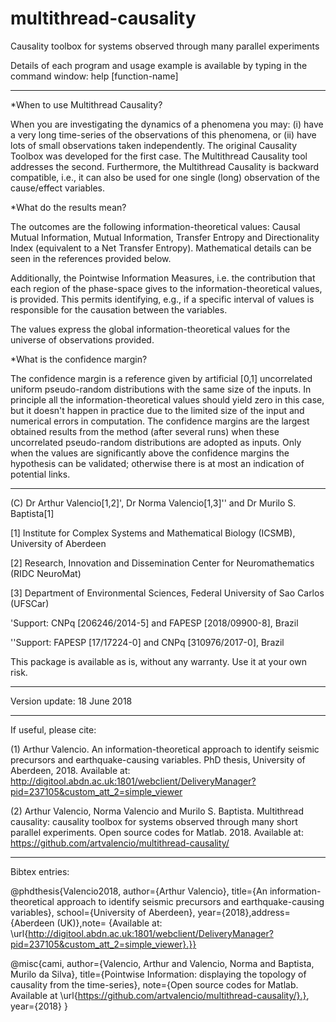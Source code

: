 # multithread-causality


Causality toolbox for systems observed through many parallel experiments



Details of each program and usage example is available by typing in the command window: help [function-name]

--------------------------------------------------

*When to use Multithread Causality?

When you are investigating the dynamics of a phenomena you may: (i) have a very long time-series of the observations of this phenomena, or (ii) have lots of small observations taken independently. The original Causality Toolbox was developed for the first case. The Multithread Causality tool addresses the second. Furthermore, the Multithread Causality is backward compatible, i.e., it can also be used for one single (long) observation of the cause/effect variables.

*What do the results mean?

The outcomes are the following information-theoretical values: Causal Mutual Information, Mutual Information, Transfer Entropy and Directionality Index (equivalent to a Net Transfer Entropy). Mathematical details can be seen in the references provided below.

Additionally, the Pointwise Information Measures, i.e. the contribution that each region of the phase-space gives to the information-theoretical values, is provided. This permits identifying, e.g., if a specific interval of values is responsible for the causation between the variables.

The values express the global information-theoretical values for the universe of observations provided.

*What is the confidence margin?

The confidence margin is a reference given by artificial [0,1] uncorrelated uniform pseudo-random distributions with the same size of the inputs. In principle all the information-theoretical values should yield zero in this case, but it doesn't happen in practice due to the limited size of the input and numerical errors in computation. The confidence margins are the largest obtained results from the method (after several runs) when these uncorrelated pseudo-random distributions are adopted as inputs. Only when the values are significantly above the confidence margins the hypothesis can be validated; otherwise there is at most an indication of potential links. 

--------------------------------------------------

(C) Dr Arthur Valencio[1,2]', Dr Norma Valencio[1,3]'' and Dr Murilo S. Baptista[1]

[1] Institute for Complex Systems and Mathematical Biology (ICSMB), University of Aberdeen

[2] Research, Innovation and Dissemination Center for Neuromathematics (RIDC NeuroMat)

[3] Department of Environmental Sciences, Federal University of Sao Carlos (UFSCar)

'Support: CNPq [206246/2014-5] and FAPESP [2018/09900-8], Brazil

''Support: FAPESP [17/17224-0] and CNPq [310976/2017-0], Brazil

This package is available as is, without any warranty. Use it at your own risk.

---------------------------------------------------
Version update: 18 June 2018

---------------------------------------------------

If useful, please cite:

(1) Arthur Valencio. An information-theoretical approach to identify seismic precursors and earthquake-causing variables. PhD thesis, University of Aberdeen, 2018. Available at: http://digitool.abdn.ac.uk:1801/webclient/DeliveryManager?pid=237105&custom_att_2=simple_viewer

(2) Arthur Valencio, Norma Valencio and Murilo S. Baptista. Multithread causality: causality toolbox for systems observed through many short parallel experiments. Open source codes for Matlab. 2018. Available at: https://github.com/artvalencio/multithread-causality/

--------------------------------------------------

Bibtex entries:

@phdthesis{Valencio2018, author={Arthur Valencio}, title={An information-theoretical approach to identify seismic precursors and earthquake-causing variables}, school={University of Aberdeen}, year={2018},address={Aberdeen (UK)},note= {Available at: \url{http://digitool.abdn.ac.uk:1801/webclient/DeliveryManager?pid=237105&custom_att_2=simple_viewer}.}}

@misc{cami, author={Valencio, Arthur and Valencio, Norma and Baptista, Murilo da Silva}, title={Pointwise Information: displaying the topology of causality from the time-series}, note={Open source codes for Matlab. Available at \url{https://github.com/artvalencio/multithread-causality/}.}, year={2018} }
